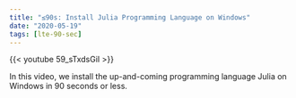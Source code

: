 ```yaml
---
title: "≤90s: Install Julia Programming Language on Windows"
date: "2020-05-19"
tags: [lte-90-sec]
---
```


{{< youtube 59_sTxdsGiI >}}

In this video, we install the up-and-coming programming language Julia on Windows in 90 seconds or less.